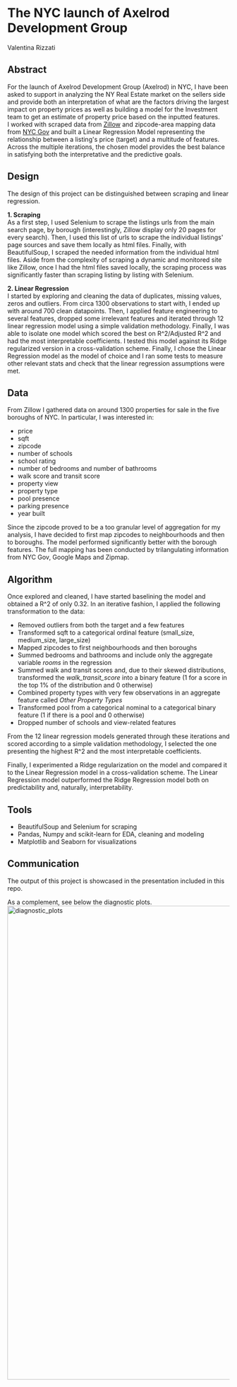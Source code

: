 # The NYC launch of Axelrod Development Group

Valentina Rizzati

## Abstract
For the launch of Axelrod Development Group (Axelrod) in NYC, I have been asked to support in analyzing the NY Real Estate market on the sellers side and provide both an interpretation of  what are the factors driving the largest impact on property prices as well as building a model for the Investment team to get an estimate of property price based on the inputted features.<br/>
I worked with scraped data from [Zillow](https://www.zillow.com/) and zipcode-area mapping data from [NYC Gov](https://www1.nyc.gov/assets/doh/downloads/pdf/ah/zipcodetable.pdf) and built a Linear Regression Model representing the relationship between a listing's price (target) and a multitude of features. Across the multiple iterations, the chosen model provides the best balance in satisfying both the interpretative and the predictive goals.

## Design
The design of this project can be distinguished between scraping and linear regression. 

**1. Scraping**  
As a first step, I used Selenium to scrape the listings urls from the main search page, by borough (interestingly, Zillow display only 20 pages for every search). Then, I used this list of urls to scrape the individual listings' page sources and save them locally as html files. Finally, with BeautifulSoup, I scraped the needed information from the individual html files. Aside from the complexity of scraping a dynamic and monitored site like Zillow, once I had the html files saved locally, the scraping process was significantly faster than scraping listing by listing with Selenium.

**2. Linear Regression**  
I started by exploring and cleaning the data of duplicates, missing values, zeros and outliers. From circa 1300 observations to start with, I ended up with around 700 clean datapoints. Then, I applied feature engineering to several features, dropped some irrelevant features and iterated through 12 linear regression model using a simple validation methodology. Finally, I was able to isolate one model which scored the best on R^2/Adjusted R^2 and had the most interpretable coefficients. I tested this model against its Ridge regularized version in a cross-validation scheme. Finally, I chose the Linear Regression model as the model of choice and I ran some tests to measure other relevant stats and check that the linear regression assumptions were met. 

## Data
From Zillow I gathered data on around 1300 properties for sale in the five boroughs of NYC. In particular, I was interested in:
- price
- sqft
- zipcode
- number of schools
- school rating
- number of bedrooms and number of bathrooms
- walk score and transit score
- property view
- property type
- pool presence
- parking presence
- year built

Since the zipcode proved to be a too granular level of aggregation for my analysis, I have decided to first map zipcodes to neighbourhoods and then to boroughs. The model performed significantly better with the borough features. The full mapping has been conducted by trilangulating information from NYC Gov, Google Maps and Zipmap.

## Algorithm
Once explored and cleaned, I have started baselining the model and obtained a R^2 of only 0.32. In an iterative fashion, I applied the following transformation to the data:
- Removed outliers from both the target and a few features
- Transformed sqft to a categorical ordinal feature (small_size, medium_size, large_size)
- Mapped zipcodes to first neighbourhoods and then boroughs
- Summed bedrooms and bathrooms and include only the aggregate variable *rooms* in the regression
- Summed walk and transit scores and, due to their skewed distributions, transformed the *walk_transit_score* into a binary feature (1 for a score in the top 1% of the distribution and 0 otherwise)
- Combined property types with very few observations in an aggregate feature called *Other Property Types*
- Transformed pool from a categorical nominal to a categorical binary feature (1 if there is a pool and 0 otherwise)
- Dropped number of schools and view-related features

From the 12 linear regression models generated through these iterations and scored according to a simple validation methodology, I selected the one presenting the highest R^2 and the most interpretable coefficients. 

Finally, I experimented a Ridge regularization on the model and compared it to the Linear Regression model in a cross-validation scheme. The Linear Regression model outperformed the Ridge Regression model both on predictability and, naturally, interpretability.

## Tools
- BeautifulSoup and Selenium for scraping
- Pandas, Numpy and scikit-learn for EDA, cleaning and modeling
- Matplotlib and Seaborn for visualizations

## Communication
The output of this project is showcased in the presentation included in this repo. 

As a complement, see below the diagnostic plots.
<img width="1074" alt="diagnostic_plots" src="https://user-images.githubusercontent.com/68084582/120348201-f7b5c800-c2ca-11eb-9c3b-4ae9dfecab60.png">
